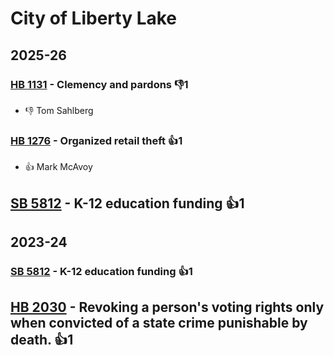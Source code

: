 # City of Liberty Lake
## 2025-26

### [HB 1131](/bill/2025-26/hb/1131/) - Clemency and pardons  👎1 
* 👎 Tom Sahlberg

### [HB 1276](/bill/2025-26/hb/1276/) - Organized retail theft 👍1  
* 👍 Mark McAvoy

## [SB 5812](/bill/2025-26/sb/5812/) - K-12 education funding 👍1  

## 2023-24

### [SB 5812](/bill/2023-24/sb/5812/) - K-12 education funding 👍1  

## [HB 2030](/bill/2023-24/hb/2030/) - Revoking a person's voting rights only when convicted of a state crime punishable by death. 👍1  
